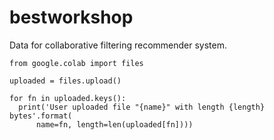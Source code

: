 # bestworkshop

Data for collaborative filtering recommender system.

```
from google.colab import files

uploaded = files.upload()

for fn in uploaded.keys():
  print('User uploaded file "{name}" with length {length} bytes'.format(
	  name=fn, length=len(uploaded[fn])))
```

